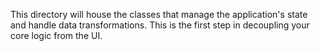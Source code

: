 This directory will house the classes that manage the application's state and handle data transformations. This is the first step in decoupling your core logic from the UI.